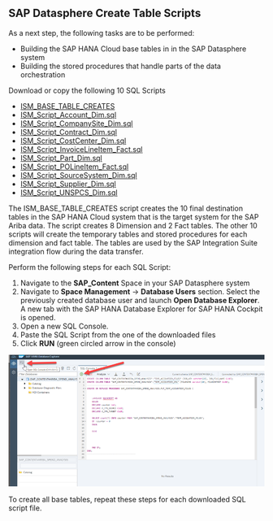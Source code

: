 ## SAP Datasphere Create Table Scripts

As a next step, the following tasks are to be performed:
- Building the SAP HANA Cloud base tables in in the SAP Datasphere system
- Building the stored procedures that handle parts of the data orchestration

Download or copy the following 10 SQL Scripts 

- [ISM_BASE_TABLE_CREATES](/src/SQL/ISM_BASE_TABLE_CREATES.sql)
- [ISM_Script_Account_Dim.sql](/src/SQL/ISM_Script_Account_Dim.sql)
- [ISM_Script_CompanySite_Dim.sql](/src/SQL/ISM_Script_CompanySite_Dim.sql)
- [ISM_Script_Contract_Dim.sql](/src/SQL/ISM_Script_Contract_Dim.sql)
- [ISM_Script_CostCenter_Dim.sql](/src/SQL/ISM_Script_CostCenter_Dim.sql)
- [ISM_Script_InvoiceLineItem_Fact.sql](/src/SQL/ISM_Script_InvoiceLineItem_Fact.sql)
- [ISM_Script_Part_Dim.sql](/src/SQL/ISM_Script_Part_Dim.sql)
- [ISM_Script_POLineItem_Fact.sql](/src/SQL/ISM_Script_POLineItem_Fact.sql)
- [ISM_Script_SourceSystem_Dim.sql](/src/SQL/ISM_Script_SourceSystem_Dim.sql)
- [ISM_Script_Supplier_Dim.sql](/src/SQL/ISM_Script_Supplier_Dim.sql)
- [ISM_Script_UNSPCS_Dim.sql](/src/SQL/ISM_Script_UNSPCS_Dim.sql)

The ISM_BASE_TABLE_CREATES script creates the 10 final destination tables in the SAP HANA Cloud system that is the target system for the SAP Ariba data.  The script creates 8 Dimension and 2 Fact tables.
The other 10 scripts will create the temporary tables and stored procedures for each dimension and fact table.  The tables are used by the SAP Integration Suite integration flow during the data transfer.   

Perform the following steps for each SQL Script:

1. Navigate to the **SAP_Content** Space in your SAP Datasphere system
2. Navigate to **Space Management** -> **Database Users** section.  Select the previously created database user and launch **Open Database Explorer**.  A new tab with the SAP HANA Database Explorer for SAP HANA Cockpit is opened.
3. Open a new SQL Console.
4. Paste the SQL Script from the one of the downloaded files
5. Click **RUN** (green circled arrow in the console)

![DWC Table Create](../images/DWCLane_CreateTable1.png)

To create all base tables, repeat these steps for each downloaded SQL script file.
